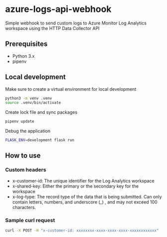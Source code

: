# azure-logs-api-webhook

Simple webhook to send custom logs to Azure Monitor Log Analytics workspace using the HTTP Data Collector API

## Prerequisites

* Python 3.x
* pipenv

## Local development

Make sure to create a virtual environment for local development

```bash
python3 -m venv .venv
source .venv/bin/activate
```

Create lock file and sync packages

```bash
pipenv update
```

Debug the application

```bash
FLASK_ENV=development flask run
```

## How to use

### Custom headers

* x-customer-id: The unique identifier for the Log Analytics workspace
* x-shared-key: Either the primary or the secondary key for the workspace
* x-log-type: The record type of the data that is being submitted. Can only contain letters, numbers, and underscore (_)
  , and may not exceed 100 characters.

### Sample curl request

```bash
curl -X POST -H "x-customer-id: xxxxxxxx-xxxx-xxxx-xxxx-xxxxxxxxxxxx" -H "x-shared-key: xxxxxxxxxxxxxxxxxxxxxxxxxxxxxx" -H "x-log-type: my_record_type" -d '{"my-log": "first log"}' http://127.0.0.1:5000/webhook
```
